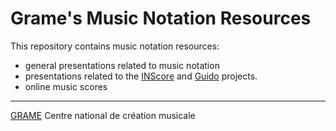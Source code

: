 # Grame's Music Notation Resources

This repository contains music notation resources:
- general presentations related to music notation
- presentations related to the [INScore](https://inscore.grame.fr/) and [Guido](https://guido.grame.fr/) projects.
- online music scores


---

[GRAME](https://www.grame.fr) Centre national de création musicale
